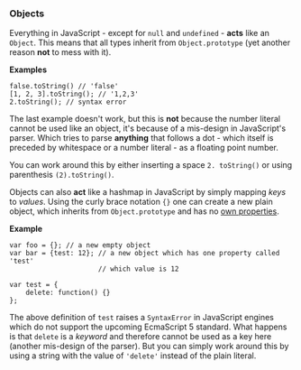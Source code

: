 ### Objects

Everything in JavaScript - except for `null` and `undefined` -  **acts** like an 
`Object`. This means that all types inherit from `Object.prototype` (yet another 
reason **not** to mess with it).

**Examples**
    
    false.toString() // 'false'
    [1, 2, 3].toString(); // '1,2,3'
    2.toString(); // syntax error

The last example doesn't work, but this is **not** because the number literal 
cannot be used like an object, it's because of a mis-design in JavaScript's 
parser. Which tries to parse **anything** that follows a dot - which itself is 
preceded by whitespace or a number literal - as a floating point number.

You can work around this by either inserting a space `2. toString()` or using
parenthesis `(2).toString()`.

Objects can also **act** like a hashmap in JavaScript by simply mapping *keys* to
*values*. Using the curly brace notation `{}` one can create a new plain object, 
which inherits from `Object.prototype` and has no [own
properties](#hasownproperty).

**Example**

    var foo = {}; // a new empty object
    var bar = {test: 12}; // a new object which has one property called 'test'
                          // which value is 12

    var test = {
        delete: function() {}
    };

The above definition of `test` raises a `SyntaxError` in JavaScript engines which 
do not support the upcoming EcmaScript 5 standard. What happens is that `delete` 
is a *keyword* and therefore cannot be used as a key here (another mis-design of
the  parser). But you can simply work around this by using a string with the 
value of `'delete'` instead of the plain literal.

